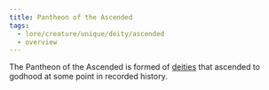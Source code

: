 ```yaml
---
title: Pantheon of the Ascended
tags:
  - lore/creature/unique/deity/ascended
  - overview
---
```


The Pantheon of the Ascended is formed of [deities](../index.md) that ascended to godhood at some point in recorded history.
